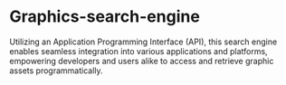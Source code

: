 # Graphics-search-engine
 Utilizing an Application Programming Interface (API), this search engine enables seamless integration into various applications and platforms, empowering developers and users alike to access and retrieve graphic assets programmatically.
